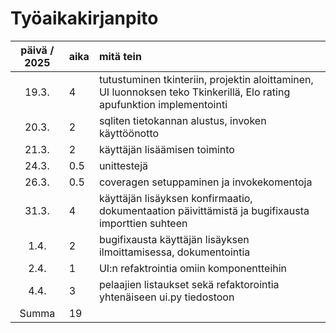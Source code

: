 # Työaikakirjanpito

| päivä / 2025 | aika | mitä tein  |
| :----:|:-----| :-----|
| 19.3. | 4| tutustuminen tkinteriin, projektin aloittaminen, UI luonnoksen teko Tkinkerillä, Elo rating apufunktion implementointi |
| 20.3. | 2| sqliten tietokannan alustus, invoken käyttöönotto |
| 21.3. | 2| käyttäjän lisäämisen toiminto |
| 24.3. | 0.5| unittestejä |
| 26.3. | 0.5| coveragen setuppaminen ja invokekomentoja |
| 31.3. | 4| käyttäjän lisäyksen konfirmaatio, dokumentaation päivittämistä ja bugifixausta importtien suhteen |
| 1.4. | 2| bugifixausta käyttäjän lisäyksen ilmoittamisessa, dokumentointia |
| 2.4. | 1| UI:n refaktrointia omiin komponentteihin |
| 4.4. | 3| pelaajien listaukset sekä refaktorointia yhtenäiseen ui.py tiedostoon |
|Summa | 19| |
